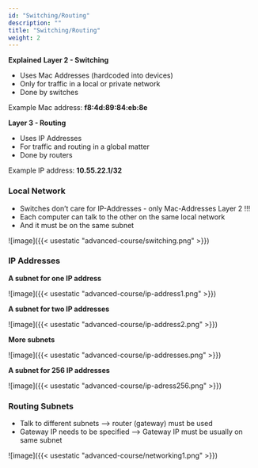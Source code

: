 ```yaml
---
id: "Switching/Routing"
description: ""
title: "Switching/Routing"
weight: 2
---
```


**Explained**
**Layer 2 - Switching**

- Uses Mac Addresses (hardcoded into devices)
- Only for traffic in a local or private network
- Done by switches

Example Mac address: **f8:4d:89:84:eb:8e**

**Layer 3 - Routing**

- Uses IP Addresses
- For traffic and routing in a global matter
- Done by routers

Example IP address: **10.55.22.1/32**

### **Local Network**

- Switches don’t care for IP-Addresses - only Mac-Addresses Layer 2 !!!
- Each computer can talk to the other on the same local network
- And it must be on the same subnet

![image]({{< usestatic "advanced-course/switching.png" >}})

### **IP Addresses**
**A subnet for one IP address**

![image]({{< usestatic "advanced-course/ip-address1.png" >}})

**A subnet for two IP addresses**

![image]({{< usestatic "advanced-course/ip-address2.png" >}})

**More subnets**

![image]({{< usestatic "advanced-course/ip-addresses.png" >}})

**A subnet for 256 IP addresses**

![image]({{< usestatic "advanced-course/ip-adress256.png" >}})

### **Routing Subnets**
- Talk to different subnets --> router (gateway) must be used
- Gateway IP needs to be specified --> Gateway IP must be usually on same subnet

![image]({{< usestatic "advanced-course/networking1.png" >}})
